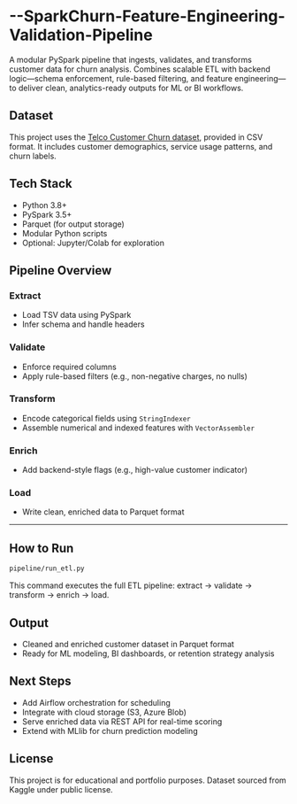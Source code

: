 # --SparkChurn-Feature-Engineering-Validation-Pipeline
A modular PySpark pipeline that ingests, validates, and transforms customer data for churn analysis. Combines scalable ETL with backend logic—schema enforcement, rule-based filtering, and feature engineering—to deliver clean, analytics-ready outputs for ML or BI workflows.

##  Dataset

This project uses the [Telco Customer Churn dataset](https://www.kaggle.com/datasets/blastchar/telco-customer-churn), provided in CSV format. It includes customer demographics, service usage patterns, and churn labels.

##  Tech Stack

- Python 3.8+
- PySpark 3.5+
- Parquet (for output storage)
- Modular Python scripts
- Optional: Jupyter/Colab for exploration


## Pipeline Overview

###  Extract
- Load TSV data using PySpark
- Infer schema and handle headers

###  Validate
- Enforce required columns
- Apply rule-based filters (e.g., non-negative charges, no nulls)

###  Transform
- Encode categorical fields using `StringIndexer`
- Assemble numerical and indexed features with `VectorAssembler`

###  Enrich
- Add backend-style flags (e.g., high-value customer indicator)

###  Load
- Write clean, enriched data to Parquet format

---

##  How to Run

```bash
pipeline/run_etl.py
```

This command executes the full ETL pipeline: extract → validate → transform → enrich → load.

##  Output

- Cleaned and enriched customer dataset in Parquet format
- Ready for ML modeling, BI dashboards, or retention strategy analysis

## Next Steps

- Add Airflow orchestration for scheduling
- Integrate with cloud storage (S3, Azure Blob)
- Serve enriched data via REST API for real-time scoring
- Extend with MLlib for churn prediction modeling

## License

This project is for educational and portfolio purposes. Dataset sourced from Kaggle under public license.
